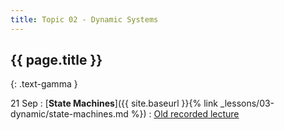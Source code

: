 ```yaml
---
title: Topic 02 - Dynamic Systems
---
```


## {{ page.title }}
{: .text-gamma }

21 Sep
: [**State Machines**]({{ site.baseurl }}{% link _lessons/03-dynamic/state-machines.md %})
  : [Old recorded lecture](https://youtu.be/LV8hcHDwbbs)
